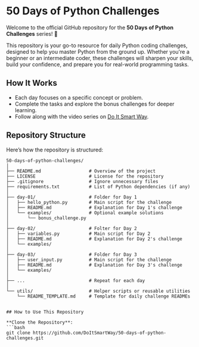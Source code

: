# 50 Days of Python Challenges

Welcome to the official GitHub repository for the **50 Days of Python Challenges** series! 🚀

This repository is your go-to resource for daily Python coding challenges, designed to help you master Python from the ground up. Whether you're a beginner or an intermediate coder, these challenges will sharpen your skills, build your confidence, and prepare you for real-world programming tasks.

## How It Works

- Each day focuses on a specific concept or problem.
- Complete the tasks and explore the bonus challenges for deeper learning.
- Follow along with the video series on [Do It Smart Way](https://www.youtube.com/playlist?list=PLRrKiYr1iWr7dpOaMHqbswh1rq5r5ByMS).

## Repository Structure

Here’s how the repository is structured:

````plaintext
50-days-of-python-challenges/
│
├── README.md                  # Overview of the project
├── LICENSE                    # License for the repository
├── .gitignore                 # Ignore unnecessary files
├── requirements.txt           # List of Python dependencies (if any)
│
├── day-01/                    # Folder for Day 1
│   ├── hello_python.py        # Main script for the challenge
│   ├── README.md              # Explanation for Day 1's challenge
│   └── examples/              # Optional example solutions
│       └── bonus_challenge.py
│
├── day-02/                    # Folter for Day 2
│   ├── variables.py           # Main script for Day 2
│   ├── README.md              # Explanation for Day 2's challenge
│   └── examples/
│
├── day-03/                    # Folder for Day 3
│   ├── user_input.py          # Main script for the challenge
│   ├── README.md              # Explanation for Day 3's challenge
│   └── examples/
│
├── ...                        # Repeat for each day
│
└── utils/                     # Helper scripts or reusable utilities
    └── README_TEMPLATE.md     # Template for daily challenge READMEs


## How to Use This Repository

**Clone the Repository**:
```bash
git clone https://github.com/DoItSmartWay/50-days-of-python-challenges.git
````
